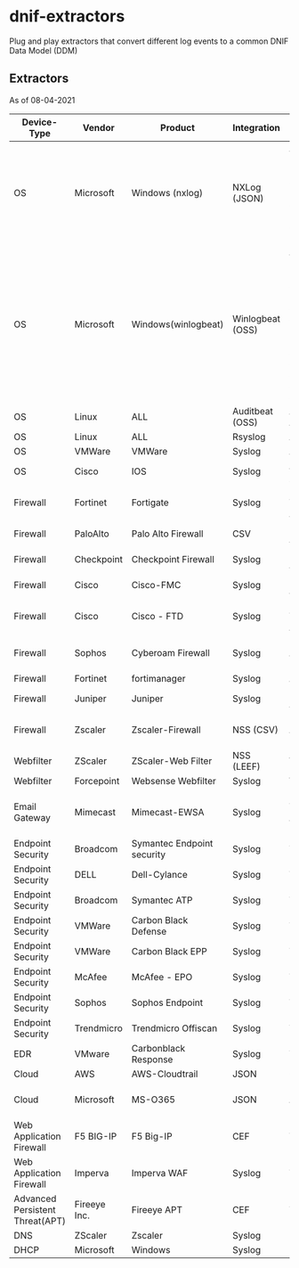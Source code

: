 # dnif-extractors
Plug and play extractors that convert different log events to a common DNIF Data Model (DDM)

## Extractors
As of 08-04-2021

|Device-Type           |	    Vendor          | Product             | Integration | Streams                                                                      |
|----------------------|----------------------|---------------------|-------------|------------------------------------------------------------------------------|
|OS       		         |Microsoft             |Windows (nxlog)      | NXLog (JSON)|AUTHENTICATION, IAM, SYSMON-PROCESS,  SYSMON-NETWORK,  SYSMON-REGISTRY,  SYSMON-IMAGE-LOAD|
|OS   		             |Microsoft             |Windows(winlogbeat)   |Winlogbeat (OSS)     | AUTHENTICATION, IAM, SYSMON-PROCESS,  SYSMON-NETWORK,  SYSMON-FILE,  SYSMON-IMAGE-LOAD,  SYSMON-REGISTRY,  SYSMON-WMI,  SYSMON-PIPE,  SYSMON-SERVICE,  SYSMON-DNS|                                                            |
|OS|Linux|ALL|Auditbeat (OSS)|AUTHENTICATION, AUDITD|
|OS|Linux|ALL|Rsyslog|AUTHENTICATION|
|OS|VMWare|VMWare|Syslog|AUTHENTICATION|
|OS|Cisco| IOS | Syslog |AUTHENTICATION , FIREWALL|
|Firewall|Fortinet|Fortigate|Syslog|FIREWALL, THREAT, AUTHENTICATION|
Firewall |PaloAlto |Palo Alto Firewall |CSV |FIREWALL,THREAT, AUTHENTICATION |
Firewall |Checkpoint |Checkpoint Firewall | Syslog |FIREWALL,THREAT, AUTHENTICATION |
Firewall |Cisco |Cisco-FMC |Syslog |FIREWALL,THREAT, AUTHENTICATION |
Firewall |Cisco |Cisco - FTD |Syslog |FIREWALL, THREAT, AUTHENTICATION |
Firewall |Sophos |Cyberoam Firewall |Syslog |FIREWALL,THREAT, AUTHENTICATION, IAM |
Firewall |Fortinet  |fortimanager |Syslog |AUTHENTICATION |
Firewall |Juniper |Juniper |Syslog |FIREWALL,THREAT, AUTHENTICATION |
Firewall |Zscaler |Zscaler-Firewall |NSS (CSV) |FIREWALL,THREAT, AUTHENTICATION, IAM |
Webfilter |ZScaler |ZScaler-Web Filter |NSS (LEEF) |WEBFILTER |
Webfilter |Forcepoint |Websense Webfilter |Syslog |WEBFILTER |
Email Gateway|Mimecast|Mimecast-EWSA|Syslog|EMAIL- GATEWAY, THREAT, AUTHENTICATION, IAM|
Endpoint Security|Broadcom |Symantec Endpoint security|Syslog|THREAT|
Endpoint Security|DELL|Dell-Cylance|Syslog|THREAT|
Endpoint Security|Broadcom|Symantec ATP|Syslog|THREAT|
Endpoint Security |VMWare|Carbon Black Defense|Syslog|THREAT|
Endpoint Security|VMWare|Carbon Black EPP|Syslog|THREAT|
Endpoint Security|McAfee|McAfee - EPO|Syslog|THREAT|
Endpoint Security|Sophos|Sophos Endpoint|Syslog|THREAT , IAM|
Endpoint Security|Trendmicro|Trendmicro Offiscan|Syslog|THREAT|
EDR|VMware|Carbonblack Response|Syslog|THREAT|
Cloud|AWS|AWS-Cloudtrail|JSON|CLOUDTRAIL|
Cloud|Microsoft|MS-O365|JSON|EMAIL-GATEWAY,  AUTHENTICATION, IAM, DOCUMENTS|
Web Application Firewall|F5 BIG-IP |F5 Big-IP|CEF| THREAT|
Web Application Firewall|Imperva|Imperva WAF|Syslog|THREAT|
Advanced Persistent Threat(APT)|Fireeye Inc.|Fireeye APT|CEF|THREAT|
DNS|ZScaler|Zscaler|Syslog|DNS|
DHCP|Microsoft|Windows|Syslog|DHCP|







